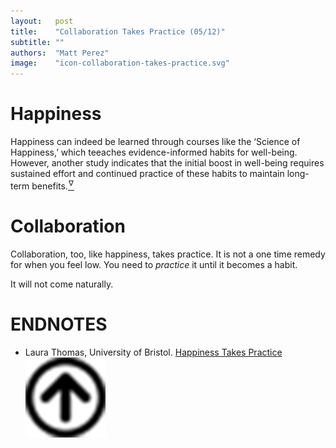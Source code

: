 ```yaml
---
layout:   post
title:    "Collaboration Takes Practice (05/12)"
subtitle: ""
authors:  "Matt Perez"
image:    "icon-collaboration-takes-practice.svg"
---
```


<div style='display:none; '>
 <p>Collaboration, like happiness, takes practice. You need to practice it until it becomes a habit.</p>
 <p>It is not only when you feel low.</p>
</div>

<h1>Happiness</h1>
 <p class="_citation">Happiness can indeed be learned through courses like the &lsquo;Science of Happiness,&rsquo; which teeaches evidence-informed habits for well-being. However, another study indicates that the initial boost in well-being <span class="_standout; ">requires sustained effort</span> and continued practice of these habits to maintain long-term benefits.<a href='#en01'><sup id='bm01'>&hairsp;&nabla;&hairsp;</sup></a></p>

<h1>Collaboration</h1>
 <p>Collaboration, too, like happiness, takes practice. It is not a one time remedy for when you feel low. You need to <em>practice</em> it until it becomes a habit.</p>
 <p>It will not come naturally.</p>

<h1 class="_section">ENDNOTES</h1>
 <ul>
  <li id="en01">
   <p class="_list-item">
    Laura Thomas, University of Bristol.
    <a href="https://neurosciencenews.com/happiness-practice-25736/" target="_blank">Happiness Takes Practice</a>
    <a class="_uparrow" href="#bm01"><img src='/assets/img/arrow-up-icon.png'></a>
   </p>
  </li>
 </ul>